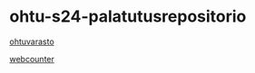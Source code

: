 # ohtu-s24-palatutusrepositorio

[ohtuvarasto](https://github.com/ihakkin/ohtuvarasto)

[webcounter](https://github.com/ihakkin/webcounter)